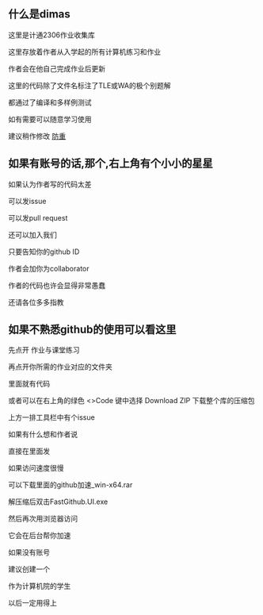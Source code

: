 ## 什么是dimas

 这里是计通2306作业收集库

 这里存放着作者从入学起的所有计算机练习和作业

 作者会在他自己完成作业后更新

 这里的代码除了文件名标注了TLE或WA的极个别题解
 
 都通过了编译和多样例测试

 如有需要可以随意学习使用

 建议稍作修改 [防重](https://github.com/StepthenFriedman/dimas/wiki/%E4%BF%AE%E6%94%B9%E4%BB%A3%E7%A0%81%E7%9A%84%E6%AD%A3%E7%A1%AE%E5%A7%BF%E5%8A%BF)

## 如果有账号的话,那个,右上角有个小小的星星

 如果认为作者写的代码太差

 可以发issue

 可以发pull request

 还可以加入我们

 只要告知你的github ID

 作者会加你为collaborator

 作者的代码也许会显得非常愚蠢

 还请各位多多指教

## 如果不熟悉github的使用可以看这里

 先点开 作业与课堂练习

 再点开你所需的作业对应的文件夹

 里面就有代码

 或者可以在右上角的绿色 <>Code 键中选择 Download ZIP 下载整个库的压缩包

 上方一排工具栏中有个issue

 如果有什么想和作者说

 直接在里面发

 如果访问速度很慢

 可以下载里面的github加速_win-x64.rar

 解压缩后双击FastGithub.UI.exe

 然后再次用浏览器访问
 
 它会在后台帮你加速

 如果没有账号

 建议创建一个

 作为计算机院的学生
 
 以后一定用得上